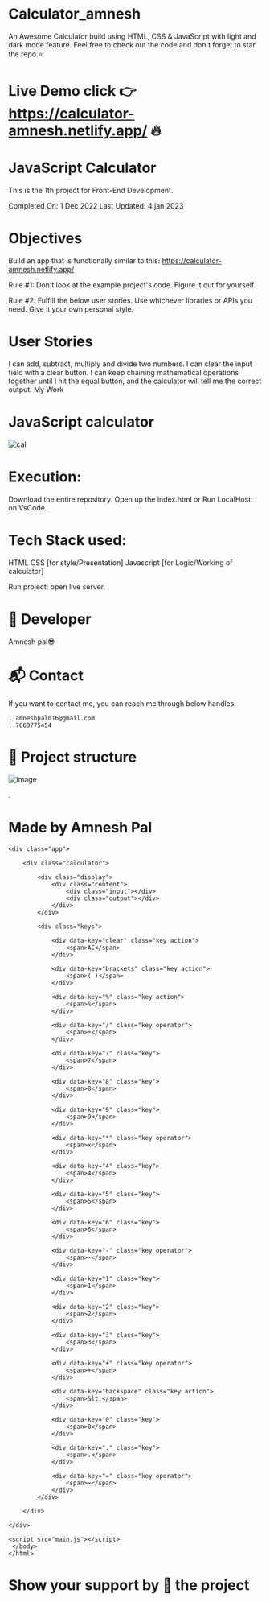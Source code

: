 # Calculator_amnesh

An Awesome Calculator build using HTML, CSS &amp; JavaScript with light and dark mode feature. Feel free to check out the code and don't forget to star the repo.⭐




# Live Demo  click 👉 https://calculator-amnesh.netlify.app/ 🔥



# JavaScript Calculator
This is the 1th project for Front-End Development.

Completed On:  1 Dec 2022
Last Updated:  4 jan 2023



# Objectives
Build an app that is functionally similar to this: https://calculator-amnesh.netlify.app/

Rule #1: Don't look at the example project's code. Figure it out for yourself.

Rule #2: Fulfill the below user stories. Use whichever libraries or APIs you need. Give it your own personal style.




# User Stories
I can add, subtract, multiply and divide two numbers.
I can clear the input field with a clear button.
I can keep chaining mathematical operations together until I hit the equal button, and the calculator will tell me the correct output.
My Work



# JavaScript calculator
![cal](https://user-images.githubusercontent.com/88304047/211557208-90e4cdac-6cd7-4757-bb1d-7aa275e31226.jpg)



# Execution:
Download the entire repository.
Open up the index.html or Run LocalHost: on VsCode.



# Tech Stack used:
HTML
CSS [for style/Presentation]
Javascript [for Logic/Working of calculator]



Run project:
open live server.

# 👤 Developer
Amnesh pal😎


# 📬 Contact

If you want to contact me, you can reach me through below handles.

    . amneshpal016@gmail.com
    . 7668775454
    
# 📁 Project structure

![image](https://user-images.githubusercontent.com/88304047/211593718-502b47cc-a68c-4bab-989c-c8b47ba0184f.png)



. <!DOCTYPE html>
  <html lang="en">
  <head>
	<meta charset="UTF-8">
	<meta http-equiv="X-UA-Compatible" content="IE=edge">
	<meta name="viewport" content="width=device-width, initial-scale=1.0">
	<title>Calculator</title>
	<link rel="stylesheet" href="main.css" />
</head>
<body>
	<div style="border-color: rgb(226, 43, 128);"><h1>Made by Amnesh Pal</h1></div>
	
	<div class="app">
    
		<div class="calculator">

			<div class="display">
				<div class="content">
					<div class="input"></div>
					<div class="output"></div>
				</div>
			</div>

			<div class="keys">

				<div data-key="clear" class="key action">
					<span>AC</span>
				</div>

				<div data-key="brackets" class="key action">
					<span>( )</span>
				</div>

				<div data-key="%" class="key action">
					<span>%</span>
				</div>

				<div data-key="/" class="key operator">
					<span>÷</span>
				</div>

				<div data-key="7" class="key">
					<span>7</span>
				</div>

				<div data-key="8" class="key">
					<span>8</span>
				</div>

				<div data-key="9" class="key">
					<span>9</span>
				</div>

				<div data-key="*" class="key operator">
					<span>x</span>
				</div>

				<div data-key="4" class="key">
					<span>4</span>
				</div>

				<div data-key="5" class="key">
					<span>5</span>
				</div>

				<div data-key="6" class="key">
					<span>6</span>
				</div>

				<div data-key="-" class="key operator">
					<span>-</span>
				</div>

				<div data-key="1" class="key">
					<span>1</span>
				</div>

				<div data-key="2" class="key">
					<span>2</span>
				</div>

				<div data-key="3" class="key">
					<span>3</span>
				</div>

				<div data-key="+" class="key operator">
					<span>+</span>
				</div>

				<div data-key="backspace" class="key action">
					<span>&lt;</span>
				</div>

				<div data-key="0" class="key">
					<span>0</span>
				</div>

				<div data-key="." class="key">
					<span>.</span>
				</div>
				
				<div data-key="=" class="key operator">
					<span>=</span>
				</div>
			</div>

		</div>

	</div>

	<script src="main.js"></script>
     </body>
    </html>
    

# Show your support by 🌟 the project
